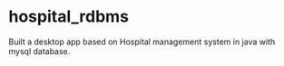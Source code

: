# hospital_rdbms
Built a desktop app based on Hospital management system in java with mysql database.
